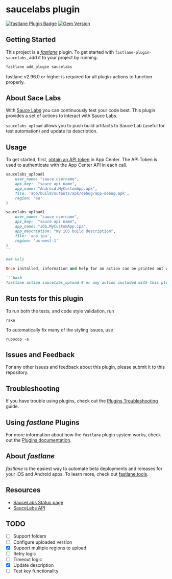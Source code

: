 # saucelabs plugin

[![fastlane Plugin Badge](https://rawcdn.githack.com/fastlane/fastlane/master/fastlane/assets/plugin-badge.svg)](https://rubygems.org/gems/fastlane-plugin-saucelabs)
[![Gem Version](https://badge.fury.io/rb/fastlane-plugin-saucelabs.svg)](https://badge.fury.io/rb/fastlane-plugin-saucelabs)

## Getting Started

This project is a [_fastlane_](https://github.com/fastlane/fastlane) plugin. To get started with `fastlane-plugin-saucelabs`, add it to your project by running:

```bash
fastlane add_plugin saucelabs
```

fastlane v2.96.0 or higher is required for all plugin-actions to function properly.

## About Sace Labs
With [Sauce Labs](https://saucelabs.com/) you can continuously test your code best. This plugin provides a set of actions to interact with Sauce Labs.

`saucelabs_upload` allows you to push build artifacts to Sauce Lab (useful for test automation) and update its description.

## Usage

To get started, first, [obtain an API token](https://appcenter.ms/settings/apitokens) in App Center. The API Token is used to authenticate with the App Center API in each call.

```ruby
saucelabs_upload(
    user_name: "sauce username",
    api_key:  "sauce api name",
    app_name: "Android.MyCustomApp.apk",
    file: 'app/build/outputs/apk/debug/app-debug.apk',
    region: 'eu'
)
```

```ruby
saucelabs_upload(
    user_name: "sauce username",
    api_key:  "sauce api name",
    app_name: "iOS.MyCustomApp.ipa",
    app_description: "my iOS build description",
    file: 'app.ipa',
    region: 'us-west-1'
)
``

### Help

Once installed, information and help for an action can be printed out with this command:

```bash
fastlane action saucelabs_upload # or any action included with this plugin
```

## Run tests for this plugin

To run both the tests, and code style validation, run

```
rake
```

To automatically fix many of the styling issues, use
```
rubocop -a
```

## Issues and Feedback

For any other issues and feedback about this plugin, please submit it to this repository.

## Troubleshooting

If you have trouble using plugins, check out the [Plugins Troubleshooting](https://docs.fastlane.tools/plugins/plugins-troubleshooting/) guide.

## Using _fastlane_ Plugins

For more information about how the `fastlane` plugin system works, check out the [Plugins documentation](https://docs.fastlane.tools/plugins/create-plugin/).

## About _fastlane_

_fastlane_ is the easiest way to automate beta deployments and releases for your iOS and Android apps. To learn more, check out [fastlane.tools](https://fastlane.tools).

## Resources

- [SauceLabs Status page](https://status.saucelabs.com/)
- [SauceLabs API](https://docs.saucelabs.com/dev/api/index.html)

## TODO

- [ ] Support folders
- [ ] Configure uploaded version
- [X] Support mulitple regions to upload
- [ ] Retry logic
- [ ] Timeout logic
- [X] Update description
- [ ] Test key functionality
